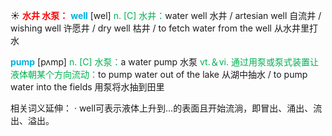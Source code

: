 ☀ <font color="red">**水井 水泵：**</font>
<font color="sky blue">**well**</font> [wel] 
<font color="#00b050">n. [C] 水井：</font>water well 水井 / artesian well 自流井 / wishing well 许愿井 / dry well 枯井 / to fetch water from the well 从水井里打水

<font color="sky blue">**pump**</font> [pʌmp] 
<font color="#00b050">n. [C] 水泵：</font>a water pump 水泵 <font color="#00b050">vt.＆vi. 通过用泵或泵式装置让液体朝某个方向流动：</font>to pump water out of the lake 从湖中抽水 / to pump water into the fields 用泵将水抽到田里

相关词义延伸：
· well可表示液体上升到…的表面且开始流淌，即冒出、涌出、流出、溢出。 
